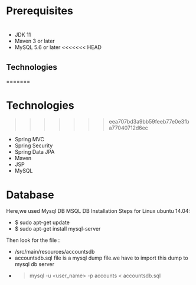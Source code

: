# Prerequisites
#
- JDK 11
- Maven 3 or later
- MySQL 5.6 or later
<<<<<<< HEAD
######
## Technologies 
=======

# Technologies 
>>>>>>> eea707bd3a9bb59feeb77e0e3fba77040712d6ec
- Spring MVC
- Spring Security
- Spring Data JPA
- Maven
- JSP
- MySQL
# Database
Here,we used Mysql DB 
MSQL DB Installation Steps for Linux ubuntu 14.04:
- $ sudo apt-get update
- $ sudo apt-get install mysql-server

Then look for the file :
- /src/main/resources/accountsdb
- accountsdb.sql file is a mysql dump file.we have to import this dump to mysql db server
- > mysql -u <user_name> -p accounts < accountsdb.sql


